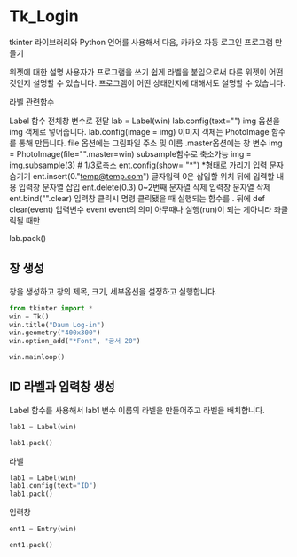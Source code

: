 # Tk_Login
tkinter 라이브러리와 Python 언어를 사용해서 다음, 카카오 자동 로그인 프로그램 만들기

위젯에 대한 설명
사용자가 프로그램을 쓰기 쉽게 라벨을 붙임으로써 다른 위젯이 어떤 것인지 설명할 수 있습니다.
프로그램이 어떤 상태인지에 대해서도 설명할 수 있습니다.

라벨 관련함수

Label 함수 전체창 변수로 전달
lab = Label(win)
lab.config(text="")
img 옵션을 img 객체로 넣어줍니다.
lab.config(image = img)
이미지 객체는 PhotoImage 함수를 통해 만듭니다.
file 옵션에는 그림파일 주소 및 이름 .master옵션에는 창 변수
img = PhotoImage(file="".master=win)
subsample함수로 축소가능
img = img.subsample(3) # 1/3로축소
ent.config(show= "*") *형태로 가리기 입력 문자 숨기기
ent.insert(0."temp@temp.com") 글자입력 0은 삽입할 위치 뒤에 입력할 내용 입력창 문자열 삽입
ent.delete(0.3) 0~2번째 문자열 삭제 입력창 문자열 삭제
ent.bind("<Button-1>".clear) 입력창 클릭시 명령 클릭됐을 때 실행되는 함수를 . 뒤에
def clear(event) 입력변수 event 
event의 의미 아무때나 실행(run)이 되는 게아니라 좌클릭될 때만



lab.pack()

## 창 생성

창을 생성하고 창의 제목, 크기, 세부옵션을 설정하고 실행합니다.
```python
from tkinter import *
win = Tk()
win.title("Daum Log-in")
win.geometry("400x300")
win.option_add("*Font", "궁서 20")

win.mainloop()
```

## ID 라벨과 입력창 생성

Label 함수를 사용해서 lab1 변수 이름의 라벨을 만들어주고 라벨을 배치합니다.
```python
lab1 = Label(win)

lab1.pack()
```

라벨
```python
lab1 = Label(win)
lab1.config(text="ID")
lab1.pack()
```


입력창
```python
ent1 = Entry(win)

ent1.pack()
